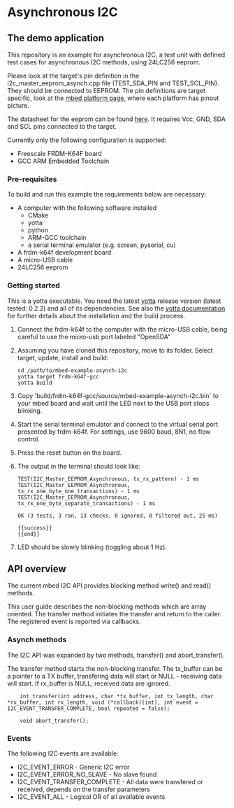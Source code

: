 # Asynchronous I2C

## The demo application

This repository is an example for asynchronous I2C, a test unit with defined test cases for asynchronous I2C methods, using 24LC256 eeprom.

Please look at the target's pin definition in the i2c_master_eeprom_asynch.cpp file (TEST_SDA_PIN and TEST_SCL_PIN). They should be connected to EEPROM.
The pin definitions are target specific, look at the [mbed platform page](https://developer.mbed.org/platforms), where each platform has pinout picture.

The datasheet for the eeprom can be found [here](http://dlnmh9ip6v2uc.cloudfront.net/datasheets/Components/General%20IC/34979_SPCN.pdf). It requires Vcc, GND, SDA and SCL pins connected to the target.

Currently only the following configuration is supported:
- Freescale FRDM-K64F board
- GCC ARM Embedded Toolchain

### Pre-requisites

To build and run this example the requirements below are necessary:
* A computer with the following software installed
  * CMake
  * yotta
  * python
  * ARM-GCC toolchain
  * a serial terminal emulator (e.g. screen, pyserial, cu)
* A frdm-k64f development board
* A micro-USB cable
* 24LC256 eeprom

### Getting started
This is a yotta executable. You need the latest [yotta](https://github.com/ARMmbed/yotta) release version (latest tested: 0.2.2) and all of its dependencies. See also the [yotta documentation](http://armmbed.github.io/yotta/) for further details about the installation and the build process.

1. Connect the frdm-k64f to the computer with the micro-USB cable, being careful to use the micro-usb port labeled "OpenSDA"

2. Assuming you have cloned this repository, move to its folder. Select target, update, install and build:
    ```
    cd /path/to/mbed-example-asynch-i2c
    yotta target frdm-k64f-gcc
    yotta build
    ```

3. Copy 'build/frdm-k64f-gcc/source/mbed-example-asynch-i2c.bin` to your mbed board and wait until the LED next to the USB port stops blinking.

4. Start the serial terminal emulator and connect to the virtual serial port presented by frdm-k64f. For settings, use 9600 baud, 8N1, no flow control.

5. Press the reset button on the board.

6. The output in the terminal should look like:

    ```
    TEST(I2C_Master_EEPROM_Asynchronous, tx_rx_pattern) - 1 ms
    TEST(I2C_Master_EEPROM_Asynchronous, tx_rx_one_byte_one_transactions) - 1 ms
    TEST(I2C_Master_EEPROM_Asynchronous, tx_rx_one_byte_separate_transactions) - 1 ms

    OK (3 tests, 3 ran, 13 checks, 0 ignored, 0 filtered out, 25 ms)

    {{success}}
    {{end}}

    ```

7. LED should be slowly blinking (toggling about 1 Hz).

## API overview

The current mbed I2C API provides blocking method write() and read() methods.

This user guide describes the non-blocking methods which are array oriented. The transfer method initiates the transfer and return to the caller. The registered event is reported via callbacks.

### Asynch methods

The I2C API was expanded by two methods, transfer() and abort_transfer().

The transfer method starts the non-blocking transfer. The tx_buffer can be a pointer to a TX buffer, transfering data will start or NULL - receiving data will start. If rx_buffer is NULL, received data are ignored.
```
    int transfer(int address, char *tx_buffer, int tx_length, char *rx_buffer, int rx_length, void (*callback)(int), int event = I2C_EVENT_TRANSFER_COMPLETE, bool repeated = false);

    void abort_transfer();

```

### Events

The following I2C events are available:

- I2C_EVENT_ERROR - Generic I2C error
- I2C_EVENT_ERROR_NO_SLAVE - No slave found
- I2C_EVENT_TRANSFER_COMPLETE - All data were transfered or received, depends on the transfer parameters
- I2C_EVENT_ALL - Logical OR of all available events
